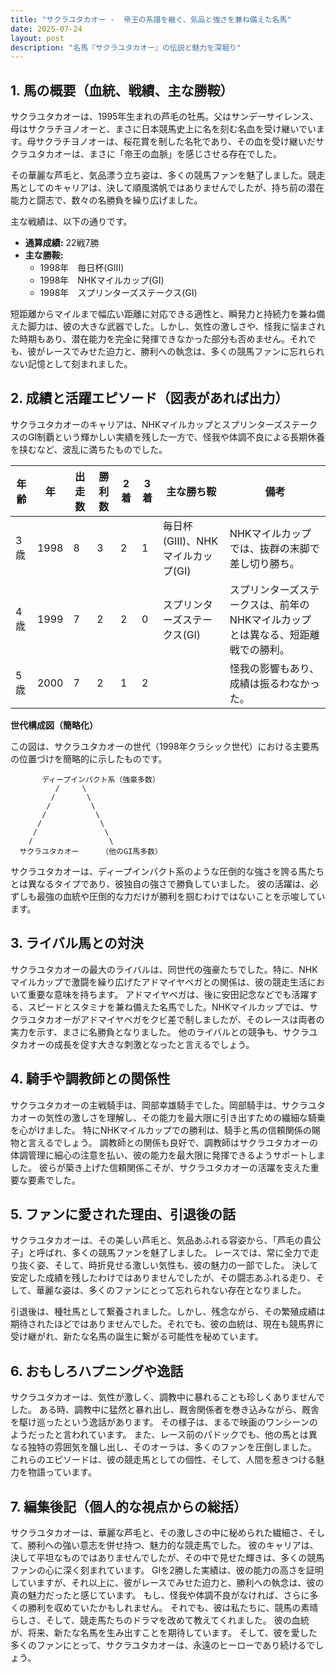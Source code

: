 ```yaml
---
title: "サクラユタカオー -  帝王の系譜を継ぐ、気品と強さを兼ね備えた名馬"
date: 2025-07-24
layout: post
description: "名馬『サクラユタカオー』の伝説と魅力を深堀り"
---
```


## 1. 馬の概要（血統、戦績、主な勝鞍）

サクラユタカオーは、1995年生まれの芦毛の牡馬。父はサンデーサイレンス、母はサクラチヨノオーと、まさに日本競馬史上に名を刻む名血を受け継いでいます。母サクラチヨノオーは、桜花賞を制した名牝であり、その血を受け継いだサクラユタカオーは、まさに「帝王の血脈」を感じさせる存在でした。

その華麗な芦毛と、気品漂う立ち姿は、多くの競馬ファンを魅了しました。競走馬としてのキャリアは、決して順風満帆ではありませんでしたが、持ち前の潜在能力と闘志で、数々の名勝負を繰り広げました。

主な戦績は、以下の通りです。

* **通算成績:** 22戦7勝
* **主な勝鞍:**
    * 1998年　毎日杯(GIII)
    * 1998年　NHKマイルカップ(GI)
    * 1998年　スプリンターズステークス(GI)


短距離からマイルまで幅広い距離に対応できる適性と、瞬発力と持続力を兼ね備えた脚力は、彼の大きな武器でした。しかし、気性の激しさや、怪我に悩まされた時期もあり、潜在能力を完全に発揮できなかった部分も否めません。それでも、彼がレースでみせた迫力と、勝利への執念は、多くの競馬ファンに忘れられない記憶として刻まれました。


## 2. 成績と活躍エピソード（図表があれば出力）

サクラユタカオーのキャリアは、NHKマイルカップとスプリンターズステークスのGI制覇という輝かしい実績を残した一方で、怪我や体調不良による長期休養を挟むなど、波乱に満ちたものでした。


| 年齢 | 年 | 出走数 | 勝利数 | 2着 | 3着 | 主な勝ち鞍 | 備考 |
|---|---|---|---|---|---|---|---|
| 3歳 | 1998 | 8 | 3 | 2 | 1 | 毎日杯(GIII)、NHKマイルカップ(GI) |  NHKマイルカップでは、抜群の末脚で差し切り勝ち。 |
| 4歳 | 1999 | 7 | 2 | 2 | 0 | スプリンターズステークス(GI) | スプリンターズステークスは、前年のNHKマイルカップとは異なる、短距離戦での勝利。 |
| 5歳 | 2000 | 7 | 2 | 1 | 2 |  |  怪我の影響もあり、成績は振るわなかった。 |


**世代構成図（簡略化）**

この図は、サクラユタカオーの世代（1998年クラシック世代）における主要馬の位置づけを簡略的に示したものです。

```
       ディープインパクト系（強豪多数）
          /     \
         /       \
        /         \
       /           \
      /             \
     /               \
    /                 \
  サクラユタカオー     （他のGI馬多数）
```

サクラユタカオーは、ディープインパクト系のような圧倒的な強さを誇る馬たちとは異なるタイプであり、彼独自の強さで勝負していました。  彼の活躍は、必ずしも最強の血統や圧倒的な力だけが勝利を掴むわけではないことを示唆しています。


## 3. ライバル馬との対決

サクラユタカオーの最大のライバルは、同世代の強豪たちでした。特に、NHKマイルカップで激闘を繰り広げたアドマイヤベガとの関係は、彼の競走生活において重要な意味を持ちます。  アドマイヤベガは、後に安田記念などでも活躍する、スピードとスタミナを兼ね備えた名馬でした。NHKマイルカップでは、サクラユタカオーがアドマイヤベガをクビ差で制しましたが、そのレースは両者の実力を示す、まさに名勝負となりました。  他のライバルとの競争も、サクラユタカオーの成長を促す大きな刺激となったと言えるでしょう。


## 4. 騎手や調教師との関係性

サクラユタカオーの主戦騎手は、岡部幸雄騎手でした。岡部騎手は、サクラユタカオーの気性の激しさを理解し、その能力を最大限に引き出すための繊細な騎乗を心がけました。  特にNHKマイルカップでの勝利は、騎手と馬の信頼関係の賜物と言えるでしょう。  調教師との関係も良好で、調教師はサクラユタカオーの体調管理に細心の注意を払い、彼の能力を最大限に発揮できるようサポートしました。  彼らが築き上げた信頼関係こそが、サクラユタカオーの活躍を支えた重要な要素でした。


## 5. ファンに愛された理由、引退後の話

サクラユタカオーは、その美しい芦毛と、気品あふれる容姿から、「芦毛の貴公子」と呼ばれ、多くの競馬ファンを魅了しました。  レースでは、常に全力で走り抜く姿、そして、時折見せる激しい気性も、彼の魅力の一部でした。  決して安定した成績を残したわけではありませんでしたが、その闘志あふれる走り、そして、華麗な姿は、多くのファンにとって忘れられない存在となりました。

引退後は、種牡馬として繋養されました。しかし、残念ながら、その繁殖成績は期待されたほどではありませんでした。それでも、彼の血統は、現在も競馬界に受け継がれ、新たな名馬の誕生に繋がる可能性を秘めています。


## 6. おもしろハプニングや逸話

サクラユタカオーは、気性が激しく、調教中に暴れることも珍しくありませんでした。  ある時、調教中に猛然と暴れ出し、厩舎関係者を巻き込みながら、厩舎を駆け巡ったという逸話があります。  その様子は、まるで映画のワンシーンのようだったと言われています。  また、レース前のパドックでも、他の馬とは異なる独特の雰囲気を醸し出し、そのオーラは、多くのファンを圧倒しました。  これらのエピソードは、彼の競走馬としての個性、そして、人間を惹きつける魅力を物語っています。


## 7. 編集後記（個人的な視点からの総括）

サクラユタカオーは、華麗な芦毛と、その激しさの中に秘められた繊細さ、そして、勝利への強い意志を併せ持つ、魅力的な競走馬でした。  彼のキャリアは、決して平坦なものではありませんでしたが、その中で見せた輝きは、多くの競馬ファンの心に深く刻まれています。  GIを2勝した実績は、彼の能力の高さを証明していますが、それ以上に、彼がレースでみせた迫力と、勝利への執念は、彼の真の魅力だったと感じています。  もし、怪我や体調不良がなければ、さらに多くの勝利を収めていたかもしれません。  それでも、彼は私たちに、競馬の素晴らしさ、そして、競走馬たちのドラマを改めて教えてくれました。  彼の血統が、将来、新たな名馬を生み出すことを期待しています。  そして、彼を愛した多くのファンにとって、サクラユタカオーは、永遠のヒーローであり続けるでしょう。
